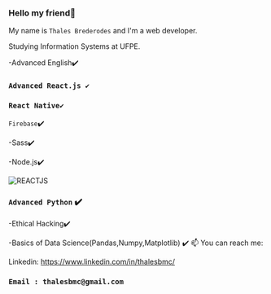 ### Hello my friend👋
My name is `Thales Brederodes` and I'm a web developer.

Studying Information Systems at UFPE.

-Advanced English✔️      

### `Advanced React.js ✔️`

### `React Native✔️`

`Firebase`✔️

-Sass✔️

-Node.js✔️

![REACTJS](https://img.shields.io/badge/react%20-%2320232a.svg?&style=for-the-badge&logo=react&logoColor=%2361DAFB)&nbsp;

### `Advanced Python` ✔️

-Ethical Hacking✔️

-Basics of Data Science(Pandas,Numpy,Matplotlib) ✔️
📫 You can reach me:

Linkedin: https://www.linkedin.com/in/thalesbmc/
### `Email : thalesbmc@gmail.com`


<!--
**ThalesBMC/ThalesBMC** is a ✨ _special_ ✨ repository because its `README.md` (this file) appears on your GitHub profile.

Here are some ideas to get you started:

- 🔭 I’m currently working on ...
- 🌱 I’m currently learning ...
- 👯 I’m looking to collaborate on ...
- 🤔 I’m looking for help with ...
- 💬 Ask me about ...
- 📫 How to reach me: ...
- 😄 Pronouns: ...
- ⚡ Fun fact: ...
-->
